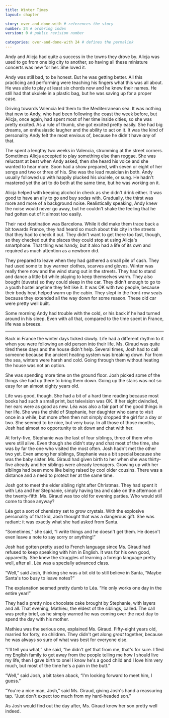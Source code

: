 ```yaml
---
title: Winter Times
layout: chapter

story: over-and-done-with # references the story
number: 24 # ordering index
version: 0 # public revision number

categories: over-and-done-with 24 # defines the permalink
---
```

Andy and Alicja had quite a success in the towns they drove by. Alicja was used to go from one big city to another, so having all these miniature concerts was new for her. She loved it.

Andy was still bad, to be honest. But he was getting better. All this practicing and performing were teaching his fingers what this was all about. He was able to play at least six chords now and he knew their names. He still had that ukulele in a plastic bag, but he was saving up for a proper case.

Driving towards Valencia led them to the Mediterranean sea. It was nothing that new to Andy, who had been following the coast the week before, but Alicja, once again, had spent most of her time inside cities, so she was pretty excited. As a rule of thumb, she got excited pretty easily. She had big dreams, an enthusiastic laugher and the ability to act on it. It was the kind of personality Andy felt the most envious of, because he didn't have *any* of that.

The spent a lengthy two weeks in Valencia, strumming at the street corners. Sometimes Alicja accepted to play something else than reggae. She was reluctant at best when Andy asked, then she heard his voice and she wanted to hear more. Soon had a show prepared, with seven or eight of her songs and two or three of his. She was the lead musician in both. Andy usually followed up with happily plucked his ukulele, or sung. He hadn't mastered yet the art to do both at the same time, but he was working on it.

Alicja helped with keeping alcohol in check as she didn't drink either. It was good to have an ally to go and buy sodas with. Gradually, the thirst was more and more of a background noise. Realistically speaking, Andy knew the noise would never go away, but he couldn't shake the feeling that he had gotten out of it almost too easily.

Their next destination was Barcelona. While it did make them trace back a bit towards France, they had heard so much about this city in the streets that they had to check it out. They didn't want to get there too fast, though, so they checked out the places they could stop at using Alicja's smartphone. That thing was handy, but it also had a life of its own and required as much attention as a newborn did.

They prepared to leave when they had gathered a small pile of cash. They had used some to buy warmer clothes, scarves and gloves. Winter was really there now and the wind stung out in the streets. They had to stand and dance a little bit while playing to keep themselves warm. They also bought (duvets) so they could sleep in the car. They didn't enough to go to a youth hostel anytime they felt like it. It was OK with two people, because their body heat helped warm up the cabin. They slept in the front-row seats because they extended all the way down for some reason. These old car were pretty well built.

Some morning Andy had trouble with the cold, or his back if he had turned around in his sleep. Even with all that, compared to the time spent in France, life was a breeze.

***

Back in France the winter days ticked slowly. Life had a different rhythm to it when you were following an old person into their life. Ms. Giraud was quite tired these days and the house didn't help. Several times, Josh had to call someone because the ancient heating system was breaking down. Far from the sea, winters were harsh and cold. Going through them without heating the house was not an option.

She was spending more time on the ground floor. Josh picked some of the things she had up there to bring them down. Going up the stairs was not so easy for an almost eighty years old.

Life was good, though. She had a bit of a hard time reading because most books had such a small print, but television was OK. If her sight dwindled, her ears were as good as new. Léa was also a fair part of the good things in her life. She was the child of Stephanie, her daughter who came to visit once in a while, but more often then not simply dropped the girl for a day or two. She seemed to be nice, but very busy. In all those of those months, Josh had almost no opportunity to sit down and chat with her.

At forty-five, Stephanie was the last of four siblings, three of them who were still alive. Even though she didn't stay and chat most of the time, she was by far the one who visited the most often. Josh hadn't met the other two yet. Even among her siblings, Stephanie was a bit special because she was the baby sister. Ms. Giraud had given birth to her when she was thirty-five already and her siblings were already teenagers. Growing up with her siblings had been more like being raised by cool older cousins. There was a distance and a need to protect her at the same time.

Josh got to meet the elder sibling right after Christmas. They had spent it with Léa and her Stephanie, simply having tea and cake on the afternoon of the twenty-fifth. Ms. Giraud was too old for evening parties. Who would still come to those anyway?

Léa got a sort of chemistry set to grow crystals. With the explosive personality of that kid, Josh thought that was a dangerous gift. She was radiant: it was exactly what she had asked from Santa.

“Sometimes,” she said, “I write things and he doesn't get them. He doesn't even leave a note to say sorry or anything!”

Josh had gotten pretty used to French language since Ms. Giraud had refused to keep speaking with him in English. It was for his own good, apparently. She knew the struggles of learning a foreign language pretty well, after all. Léa was a specially advanced class.

“Well,” said Josh, thinking she was a bit old to still believe in Santa, “Maybe Santa's too busy to leave notes?”

The explanation seemed pretty dumb to Léa. “He only works one day in the entire year!”

They had a pretty nice chocolate cake brought by Stephanie, with layers and all. That evening, Mathieu, the eldest of the siblings, called. The call was pretty brief, as he simply warned he was coming over the next day to spend the day with his mother.

Mathieu was the serious one, explained Ms. Giraud. Fifty-eight years old, married for forty, no children. They didn't get along *great* together, because he was always so sure of what was best for everyone else.

“I'll tell you what,” she said, “he didn't get that from me, that's for sure. I fled my English family to get away from the people telling me how I should live my life, then I gave birth to one! I know he's a good child and I love him very much, but most of the time he's a pain in the butt.”

“Well,” said Josh, a bit taken aback, “I'm looking forward to meet him, I guess.”

“You're a nice man, Josh,” said Ms. Giraud, giving Josh's hand a reassuring tap. “Just don't expect too much from my hard-headed son.”

As Josh would find out the day after, Ms. Giraud knew her son pretty well indeed.
